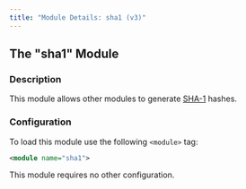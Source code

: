 ```yaml
---
title: "Module Details: sha1 (v3)"
---
```


## The "sha1" Module

### Description

This module allows other modules to generate [SHA-1](https://en.wikipedia.org/wiki/SHA-1) hashes.

### Configuration

To load this module use the following `<module>` tag:

```xml
<module name="sha1">
```

This module requires no other configuration.
